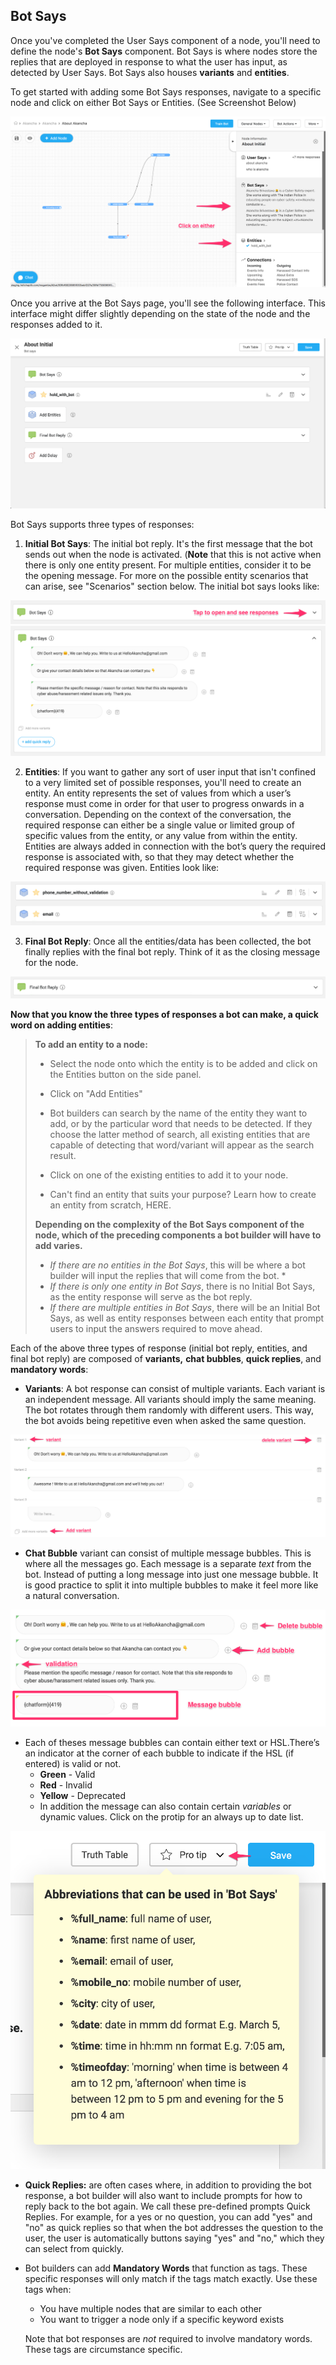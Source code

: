 ## Bot Says

Once you've completed the User Says component of a node, you'll need to define the node's **Bot Says** component. Bot Says is where nodes store the replies that are deployed in response to what the user has input, as detected by User Says. Bot Says also houses **variants** and **entities**.

To get started with adding some Bot Says responses, navigate to a specific node and click on either Bot Says or Entities. (See Screenshot Below)

![adding bot says](bot_says_adding-bot-says.png)

Once you arrive at the Bot Says page, you'll see the following interface. This interface might differ slightly depending on the state of the node and the responses added to it. 

![bot says screen](bot_says_bot-says-screen.png) 

Bot Says supports three types of responses:

1. **Initial Bot Says**: The initial bot reply. It's the first message that the bot sends out when the node is activated. (**Note** that this is not active when there is only one entity present. For multiple entities, consider it to be the opening message. For more on the possible entity scenarios that can arise, see "Scenarios" section below. The initial bot says looks like: 

![bot says card](bot_says_bot-says-card.png)
![bot says card expanded](bot_says_bot-says-card-expanded.png) 

2. **Entities**: If you want to gather any sort of user input that isn't confined to a very limited set of possible responses, you'll need to create an entity. An entity represents the set of values from which a user’s response must come in order for that user to progress onwards in a conversation. Depending on the context of the conversation, the required response can either be a single value or limited group of specific values from the entity, or any value from within the entity. Entities are always added in connection with the bot’s query the required response is associated with, so that they may detect whether the required response was given. Entities look like:

![bot says entity](bot_says_entity.png)

3. **Final Bot Reply**: Once all the entities/data has been collected, the bot finally replies with the final bot reply. Think of it as the closing message for the node. 

![bot says final reply](bot_says_final-reply.png)

   **Now that you know the three types of responses a bot can make, a quick word on adding entities**: 

   > **To add an entity to a node:**
   >
   > - Select the node onto which the entity is to be added and click on the Entities button on the side panel. 
   > - Click on "Add Entities"
   > - Bot builders can search by the name of the entity they want to add, or by the particular word that needs to be detected. If they choose the latter method of search, all existing entities that are capable of detecting that word/variant will appear as the search result.
   > - Click on one of the existing entities to add it to your node.
   >
   > - Can't find an entity that suits your purpose? Learn how to create an entity from scratch, HERE.
   >
   > **Depending on the complexity of the Bot Says component of the node, which of the preceding components a bot builder will have to add varies.**
   >
   > - *If there are no entities in the Bot Says*, this will be where a bot builder will input the replies that will come from the bot. *
   > - *If there is only one entity in Bot Says*, there is no Initial Bot Says, as the entity response will serve as the bot reply. 
   > - *If there are multiple entities in Bot Says*, there will be an Initial Bot Says, as well as entity responses between each entity that prompt users to input the answers required to move ahead.

Each of the above three types of response (initial bot reply, entities, and final bot reply) are composed of **variants,** **chat bubbles**, **quick replies**, and **mandatory words**:

- **Variants**: A bot response can consist of multiple variants. Each variant is an independent message. All variants should imply the same meaning. The bot rotates through them randomly with different users. This way, the bot avoids being repetitive even when asked the same question.

![bot says variants](bot_says_variants.png)

- **Chat Bubble** variant can consist of multiple message bubbles. This is where all the messages go. Each message is a separate *text* from the bot. Instead of putting a long message into just one message bubble. It is good practice to split it into multiple bubbles to make it feel more like a natural conversation.

![bot says message bubble](bot_says_message-bubble.png)
  
  - Each of theses message bubbles can contain either text or HSL.There’s an indicator at the corner of each bubble to indicate if the HSL (if entered) is valid or not.
    - **Green** - Valid
    - **Red** - Invalid
    - **Yellow** - Deprecated
    - In addition the message can also contain certain *variables* or dynamic values. Click on the protip for an always up to date list.

![pro tip](bot_says_protip.png)

- **Quick Replies:** are often cases where, in addition to providing the bot response, a bot builder will also want to include prompts for how to reply back to the bot again. We call these pre-defined prompts Quick Replies. For example, for a yes or no question, you can add "yes" and "no" as quick replies so that when the bot addresses the question to the user, the user is automatically buttons saying "yes" and "no," which they can select from quickly. 

- Bot builders can add **Mandatory Words** that function as tags. These specific responses will only match if the tags match exactly. Use these tags when: 

  - You have multiple nodes that are similar to each other
  - You want to trigger a node only if a specific keyword exists

  Note that bot responses are *not* required to involve mandatory words. These tags are circumstance specific. 
